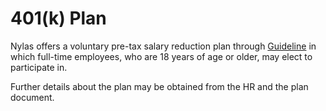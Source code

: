 # 401(k) Plan

Nylas offers a voluntary pre-tax salary reduction plan through [Guideline](https://my.guideline.com/login) in which full-time employees, who are 18 years of age or older, may elect to participate in.

Further details about the plan may be obtained from the HR and the plan document.
